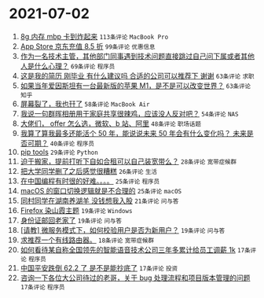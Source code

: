 # 2021-07-02

1. [8g 内存 mbp 卡到炸起来](https://www.v2ex.com/t/787036) `113条评论` `MacBook Pro`
1. [App Store 京东充值 8.5 折](https://www.v2ex.com/t/787048) `99条评论` `优惠信息`
1. [作为一名技术主管，其他部门同事遇到技术问题直接跳过自己问下属或者其他人是什么心理？](https://www.v2ex.com/t/787072) `69条评论` `程序员`
1. [这是我的简历 刚毕业 有什么建议吗 合适的公司可以推荐下 谢谢](https://www.v2ex.com/t/787102) `63条评论` `求职`
1. [如果当年爱因斯坦有一台最新版的苹果 M1，是不是可以改变世界？](https://www.v2ex.com/t/787123) `63条评论` `知乎`
1. [屏幕裂了，我也幵了](https://www.v2ex.com/t/787042) `58条评论` `MacBook Air`
1. [我说一句群晖相册用于家庭共享很辣鸡，应该没人反对吧？](https://www.v2ex.com/t/787103) `54条评论` `NAS`
1. [大佬们， offer 怎么选，微软、b 站、阿里](https://www.v2ex.com/t/787201) `48条评论` `职场话题`
1. [我算了算我最多还能活个 50 年，能说说未来 50 年会有什么变化吗？ 未来是否可期？](https://www.v2ex.com/t/787066) `40条评论` `程序员`
1. [pip tools](https://www.v2ex.com/t/787188) `29条评论` `Python`
1. [迫于搬家，提前打听下自如合租可以自己装宽带么？](https://www.v2ex.com/t/787116) `28条评论` `宽带症候群`
1. [把大学同学删了之后感觉很糟糕](https://www.v2ex.com/t/787210) `26条评论` `生活`
1. [在中国编程有时很的好难。。。。](https://www.v2ex.com/t/787163) `25条评论` `程序员`
1. [macOS 的窗口切换逻辑就是不合理的](https://www.v2ex.com/t/787124) `25条评论` `macOS`
1. [同村同学在湖南养湖羊 没钱想我入股](https://www.v2ex.com/t/787073) `21条评论` `问与答`
1. [Firefox 染山霞主题](https://www.v2ex.com/t/787228) `19条评论` `Windows`
1. [身份证邮回老家了](https://www.v2ex.com/t/787161) `19条评论` `问与答`
1. [[请教] 微服务模式下，如何校验用户是否为新用户？](https://www.v2ex.com/t/787054) `19条评论` `问与答`
1. [求推荐一个有线路由器。](https://www.v2ex.com/t/787176) `18条评论` `宽带症候群`
1. [如何看待某自称全国领先的智能语音技术公司三年多累计给员工调薪 1k](https://www.v2ex.com/t/787221) `17条评论` `程序员`
1. [中国平安跌倒 62.2 了 是不是能抄底了](https://www.v2ex.com/t/787150) `17条评论` `投资`
1. [咨询一下各位大公司待过的老哥，关于 bug 处理流程和项目版本管理的问题](https://www.v2ex.com/t/787091) `17条评论` `程序员`
